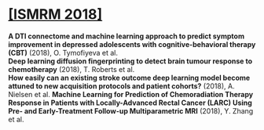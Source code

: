 # [[ISMRM 2018]](https://www.ismrm.org/18m/)
**A DTI connectome and machine learning approach to predict symptom improvement in depressed adolescents with cognitive-behavioral therapy (CBT)** (2018), O. Tymofiyeva et al.  
**Deep learning diffusion fingerprinting to detect brain tumour response to chemotherapy** (2018), T. Roberts et al.  
**How easily can an existing stroke outcome deep learning model become attuned to new acquisition protocols and patient cohorts?** (2018), A. Nielsen et al.
**Machine Learning for Prediction of Chemoradiation Therapy Response in Patients with Locally-Advanced Rectal Cancer (LARC) Using Pre- and Early-Treatment Follow-up Multiparametric MRI** (2018), Y. Zhang et al. 
